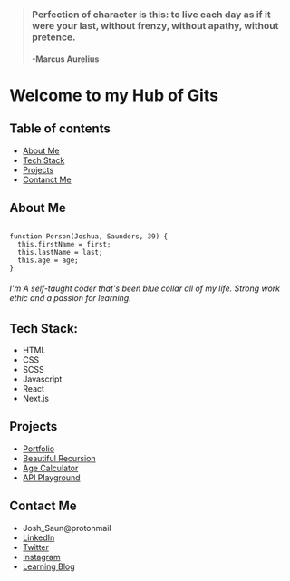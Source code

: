 
> ### Perfection of character is this: to live each day as if it were your last, without frenzy, without apathy, without pretence.
>
> #### -Marcus Aurelius 

# Welcome to my Hub of Gits

## Table of contents
* [About Me](#about-me)
* [Tech Stack](#tech-stack)
* [Projects](#projects)
* [Contanct Me](#contact-me)

## About Me

```

function Person(Joshua, Saunders, 39) {
  this.firstName = first;
  this.lastName = last;
  this.age = age;
}

```

###### I'm A self-taught coder that's been blue collar all of my life. Strong work ethic and a passion for learning.

## Tech Stack:
* HTML
* CSS
* SCSS
* Javascript
* React
* Next.js

## Projects
* [Portfolio](https://www.google.com)
* [Beautiful Recursion](https://www.google.com)
* [Age Calculator](https://www.google.com)
* [API Playground](https://www.google.com)


## Contact Me
* Josh_Saun@protonmail
* [LinkedIn](https://www.linkedin.com/in/joshua-saunders-814699223?lipi=urn%3Ali%3Apage%3Ad_flagship3_profile_view_base_contact_details%3BG611BtSdTESPPPMmbf5yLA%3D%3D)
* [Twitter](https://www.google.com)
* [Instagram](https://www.google.com)
* [Learning Blog](https://www.google.com)
